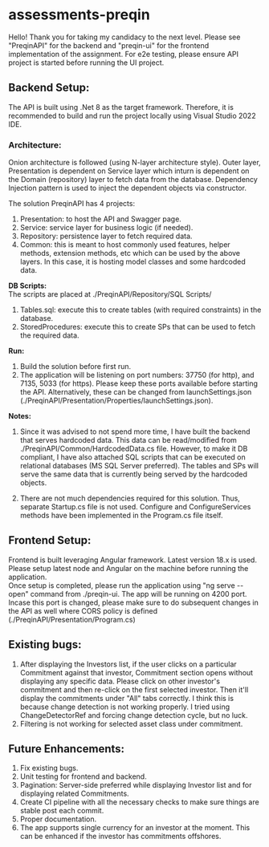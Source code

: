 # assessments-preqin

Hello!
Thank you for taking my candidacy to the next level.
Please see "PreqinAPI" for the backend and "preqin-ui" for the frontend implementation of the assignment.
For e2e testing, please ensure API project is started before running the UI project.

## Backend Setup:
The API is built using .Net 8 as the target framework. Therefore, it is recommended to build and run the project locally using Visual Studio 2022 IDE.

### Architecture:
Onion architecture is followed (using N-layer architecture style).
Outer layer, Presentation is dependent on Service layer which inturn is dependent on the Domain (repository) layer to fetch data from the database.
Dependency Injection pattern is used to inject the dependent objects via constructor.

The solution PreqinAPI has 4 projects:
1. Presentation: to host the API and Swagger page.
2. Service: service layer for business logic (if needed).
3. Repository: persistence layer to fetch required data.
4. Common: this is meant to host commonly used features, helper methods, extension methods, etc which can be used by the above layers. In this case, it is hosting model classes and some hardcoded data.

**DB Scripts:** <br />
The scripts are placed at ./PreqinAPI/Repository/SQL Scripts/
1. Tables.sql: execute this to create tables (with required constraints) in the database.
2. StoredProcedures: execute this to create SPs that can be used to fetch the required data.

**Run:**
1. Build the solution before first run.
2. The application will be listening on port numbers: 37750 (for http), and 7135, 5033 (for https).
Please keep these ports available before starting the API.
Alternatively, these can be changed from launchSettings.json (./PreqinAPI/Presentation/Properties/launchSettings.json).

**Notes:**
1. Since it was advised to not spend more time, I have built the backend that serves hardcoded data. This data can be read/modified from ./PreqinAPI/Common/HardcodedData.cs file.
However, to make it DB compliant, I have also attached SQL scripts that can be executed on relational databases (MS SQL Server preferred). The tables and SPs will serve the same data that is currently being served by the hardcoded objects.

2. There are not much dependencies required for this solution. Thus, separate Startup.cs file is not used.
Configure and ConfigureServices methods have been implemented in the Program.cs file itself.


## Frontend Setup:
Frontend is built leveraging Angular framework. Latest version 18.x is used. <br />
Please setup latest node and Angular on the machine before running the application. <br />
Once setup is completed, please run the application using "ng serve --open" command from ./preqin-ui. The app will be running on 4200 port. Incase this port is changed, please make sure to do subsequent changes in the API as well where CORS policy is defined (./PreqinAPI/Presentation/Program.cs)


## Existing bugs:
1. After displaying the Investors list, if the user clicks on a particular Commitment against that investor, Commitment section opens without displaying any specific data.
Please click on other investor's commitment and then re-click on the first selected investor.
Then it'll display the commitments under "All" tabs correctly.
I think this is because change detection is not working properly. I tried using ChangeDetectorRef and forcing change detection cycle, but no luck.
2. Filtering is not working for selected asset class under commitment.


## Future Enhancements:
1. Fix existing bugs.
2. Unit testing for frontend and backend.
3. Pagination: Server-side preferred while displaying Investor list and for displaying related Commitments.
4. Create CI pipeline with all the necessary checks to make sure things are stable post each commit.
5. Proper documentation.
6. The app supports single currency for an investor at the moment. This can be enhanced if the investor has commitments offshores.